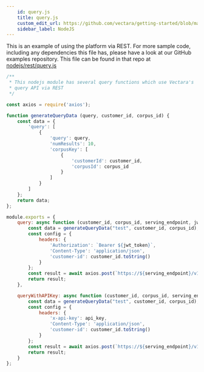 ```yaml
---
    id: query.js
    title: query.js
    custom_edit_url: https://github.com/vectara/getting-started/blob/main/language-examples/nodejs/rest/query.js
    sidebar_label: NodeJS
---
```


This is an example of using the platform via REST.  For more sample code, including any dependencies this file has, please have a look at our GitHub examples repository.  This file can be found in that repo at <a href="https://github.com/vectara/getting-started/tree/main/language-examples/nodejs/rest/query.js">nodejs/rest/query.js</a>

```js title="nodejs/rest/query.js"
/**
 * This nodejs module has several query functions which use Vectara's 
 * query API via REST
 */

const axios = require('axios');

function generateQueryData (query, customer_id, corpus_id) {
    const data = {
        'query': [
            {
                'query': query,
                'numResults': 10,
                'corpusKey': [
                    {
                        'customerId': customer_id,
                        'corpusId': corpus_id
                    }
                ]
            }
        ]
    };
    return data;
};

module.exports = {
    query: async function (customer_id, corpus_id, serving_endpoint, jwt_token) {
        const data = generateQueryData("test", customer_id, corpus_id);
        const config = {
            headers: {
                'Authorization': `Bearer ${jwt_token}`,
                'Content-Type': 'application/json',
                'customer-id': customer_id.toString()
            }
        };
        const result = await axios.post(`https://${serving_endpoint}/v1/query`, data, config);
        return result;
    },

    queryWithAPIKey: async function (customer_id, corpus_id, serving_endpoint, api_key) {
        const data = generateQueryData("test", customer_id, corpus_id);
        const config = {
            headers: {
                'x-api-key': api_key,
                'Content-Type': 'application/json',
                'customer-id': customer_id.toString()
            }
        };
        const result = await axios.post(`https://${serving_endpoint}/v1/query`, data, config);
        return result;
    }
};
```
